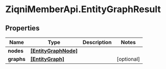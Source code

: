 # ZiqniMemberApi.EntityGraphResult

## Properties

Name | Type | Description | Notes
------------ | ------------- | ------------- | -------------
**nodes** | [**[EntityGraphNode]**](EntityGraphNode.md) |  | 
**graphs** | [**[EntityGraph]**](EntityGraph.md) |  | [optional] 


